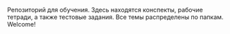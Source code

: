 Репозиторий для обучения.
Здесь находятся конспекты, рабочие тетради, а также тестовые задания. Все темы распределены по папкам.
Welcome!
